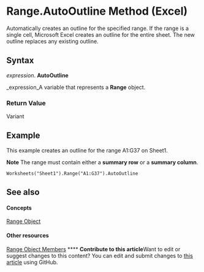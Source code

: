 
# Range.AutoOutline Method (Excel)

Automatically creates an outline for the specified range. If the range is a single cell, Microsoft Excel creates an outline for the entire sheet. The new outline replaces any existing outline.


## Syntax

 _expression_. **AutoOutline**

 _expression_A variable that represents a  **Range** object.


### Return Value

Variant


## Example

This example creates an outline for the range A1:G37 on Sheet1. 


**Note**  The range must contain either a  **summary row** or a **summary column**.


```
Worksheets("Sheet1").Range("A1:G37").AutoOutline
```


## See also


#### Concepts


 [Range Object](b8207778-0dcc-4570-1234-f130532cc8cd.md)
#### Other resources


 [Range Object Members](4336bf81-1e63-7e44-1792-baf366a027a7.md)
****   **Contribute to this article**Want to edit or suggest changes to this content? You can edit and submit changes to  [this article](https://github.com/jhershey00/VBA_Excel_Test/OpenXMLCon/articles/a2553695-6d45-9b7c-7c45-5255fa3641f0.md) using GitHub.


